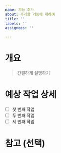 ```yaml
---
name: 기능 추가
about: 추가할 기능에 대하여
title: ''
labels: ''
assignees: ''

---
```


# 개요
> 간결하게 설명하기

# 예상 작업 상세
- [ ] 첫 번째 작업
- [ ] 두 번째 작업
- [ ] 세 번째 작업

# 참고 (선택)
